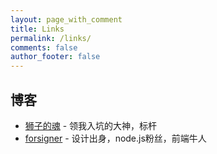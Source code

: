 ```yaml
---
layout: page_with_comment
title: Links
permalink: /links/
comments: false
author_footer: false
---
```


## 博客 
* [狮子的魂][] - 领我入坑的大神，标杆
* [forsigner][] - 设计出身，node.js粉丝，前端牛人


## 
[狮子的魂]: http://my.oschina.net/jcseg/blog/
[forsigner]: http://forsigner.com/
